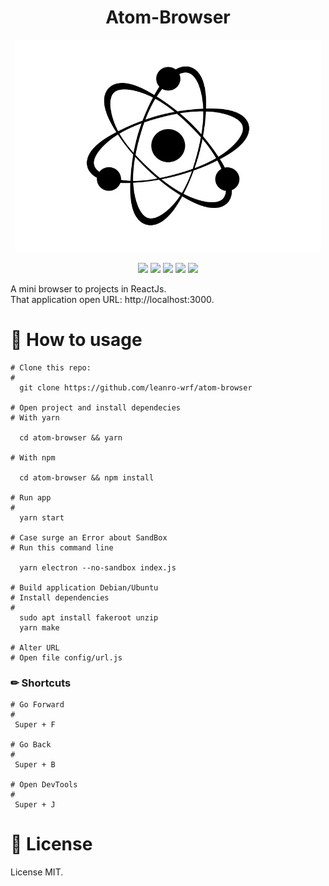<h1 align="center">Atom-Browser</h1>

<p align="center">
  <img src="images/atom-browser.jpg" width="490px" height="340px" />
</p>

<p align="center">
  <img src="https://img.shields.io/badge/app-electronjs-1d1d1d?style=flat-square" />

  <img src="https://img.shields.io/badge/make-electron--forge-1d1d1d?style=flat-square" />

  <img src="https://img.shields.io/badge/platform-Debian-d70a53?style=flat-square&logo=debian" />

  <img src="https://img.shields.io/badge/platform-Ubuntu-dd4814?style=flat-square&logo=ubuntu" />

  <img src="https://img.shields.io/badge/license-MIT-1d1d1d?style=flat-square" />
</p>

<p>
  A mini browser to projects in ReactJs.<br />
  That application open URL: http://localhost:3000.
</p>

<h1>🚀 How to usage</h1>

```
# Clone this repo:
#    
  git clone https://github.com/leanro-wrf/atom-browser

# Open project and install dependecies
# With yarn

  cd atom-browser && yarn

# With npm

  cd atom-browser && npm install

# Run app
# 
  yarn start

# Case surge an Error about SandBox
# Run this command line

  yarn electron --no-sandbox index.js

# Build application Debian/Ubuntu
# Install dependencies
#
  sudo apt install fakeroot unzip
  yarn make

# Alter URL
# Open file config/url.js
```

<h3>✏ Shortcuts</h3>

```
# Go Forward
#
 Super + F

# Go Back
#
 Super + B

# Open DevTools
#
 Super + J
```

<h1>📝 License</h1>

<p>License MIT.</p>
